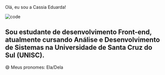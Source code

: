 Olá, eu sou a Cassia Eduarda!

![code](https://user-images.githubusercontent.com/80048051/226607683-e9b692b9-0ba6-44ff-8333-dadc2cca2419.gif)


## Sou estudante de desenvolvimento Front-end, atualmente cursando Análise e Desenvolvimento de Sistemas na Universidade de Santa Cruz do Sul (UNISC).

😄 Meus pronomes: Ela/Dela
